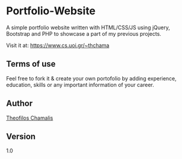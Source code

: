 # Portfolio-Website
A simple portfolio website written with HTML/CSS/JS using jQuery, Bootstrap and PHP to showcase a part of my previous projects.

Visit it at: <a href="https://www.cs.uoi.gr/~thchama" target="_blank"> https://www.cs.uoi.gr/~thchama</a>

## Terms of use
Feel free to fork it & create your own portofolio by adding experience, education, skills or any important information of your career.

## Author
[Theofilos Chamalis](https://github.com/Theofilos-Chamalis)

## Version
1.0
